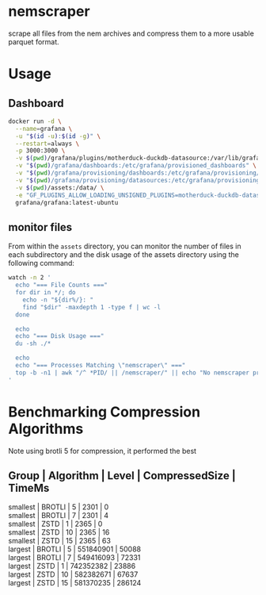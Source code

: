 # nemscraper
scrape all files from the nem archives and compress them to a more usable parquet format.

# Usage
## Dashboard
```bash
docker run -d \
  --name=grafana \
  -u "$(id -u):$(id -g)" \
  --restart=always \
  -p 3000:3000 \
  -v $(pwd)/grafana/plugins/motherduck-duckdb-datasource:/var/lib/grafana/plugins/motherduck-duckdb-datasource \
  -v "$(pwd)/grafana/dashboards:/etc/grafana/provisioned_dashboards" \
  -v "$(pwd)/grafana/provisioning/dashboards:/etc/grafana/provisioning/dashboards" \
  -v "$(pwd)/grafana/provisioning/datasources:/etc/grafana/provisioning/datasources" \
  -v $(pwd)/assets:/data/ \
  -e "GF_PLUGINS_ALLOW_LOADING_UNSIGNED_PLUGINS=motherduck-duckdb-datasource" \
  grafana/grafana:latest-ubuntu
  ```

## monitor files

From within the `assets` directory, you can monitor the number of files in each subdirectory and the disk usage of the assets directory using the following command:

```bash
watch -n 2 '
  echo "=== File Counts ==="
  for dir in */; do
    echo -n "${dir%/}: "
    find "$dir" -maxdepth 1 -type f | wc -l
  done

  echo
  echo "=== Disk Usage ==="
  du -sh ./*

  echo
  echo "=== Processes Matching \"nemscraper\" ==="
  top -b -n1 | awk "/^ *PID/ || /nemscraper/" || echo "No nemscraper process"
'

```

## 

# Benchmarking Compression Algorithms

Note using brotli 5 for compression, it performed the best

Group      | Algorithm    | Level | CompressedSize  | TimeMs    
-----------------------------------------------------------------
smallest   | BROTLI       | 5     | 2301            | 0         
smallest   | BROTLI       | 7     | 2301            | 4         
smallest   | ZSTD         | 1     | 2365            | 0         
smallest   | ZSTD         | 10    | 2365            | 16        
smallest   | ZSTD         | 15    | 2365            | 63        
largest    | BROTLI       | 5     | 551840901       | 50088     
largest    | BROTLI       | 7     | 549416093       | 72331     
largest    | ZSTD         | 1     | 742352382       | 23886     
largest    | ZSTD         | 10    | 582382671       | 67637     
largest    | ZSTD         | 15    | 581370235       | 286124    